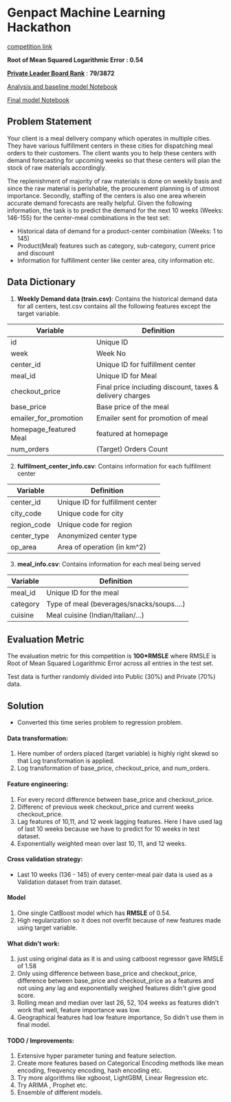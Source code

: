 # Genpact Machine Learning Hackathon

[competition link](https://datahack.analyticsvidhya.com/contest/genpact-machine-learning-hackathon/)

__Root of Mean Squared Logarithmic Error : 0.54__

[__Private Leader Board Rank__](https://datahack.analyticsvidhya.com/contest/genpact-machine-learning-hackathon/pvt_lb) : __79/3872__

[Analysis and baseline model Notebook](https://nbviewer.jupyter.org/github/NishantBhavsar/Genpact-ML-hackathon/blob/master/code/Analysis-Base-model.ipynb)

[Final model Notebook](https://nbviewer.jupyter.org/github/NishantBhavsar/Genpact-ML-hackathon/blob/master/code/final_model.ipynb)

## Problem Statement

Your client is a meal delivery company which operates in multiple cities. They have various fulfillment centers in these cities for dispatching meal orders to their customers. The client wants you to help these centers with demand forecasting for upcoming weeks so that these centers will plan the stock of raw materials accordingly.

The replenishment of majority of raw materials is done on weekly basis and since the raw material is perishable, the procurement planning is of utmost importance. Secondly, staffing of the centers is also one area wherein accurate demand forecasts are really helpful. Given the following information, the task is to predict the demand for the next 10 weeks (Weeks: 146-155) for the center-meal combinations in the test set:

- Historical data of demand for a product-center combination (Weeks: 1 to 145)
- Product(Meal) features such as category, sub-category, current price and discount
- Information for fulfillment center like center area, city information etc.

## Data Dictionary

1. __Weekly Demand data (train.csv)__: Contains the historical demand data for all centers, test.csv contains all the following features except the target variable.

| Variable | Definition |
| -------- | ---------- |
| id | Unique ID |
| week | Week No |
| center_id | Unique ID for fulfillment center |
| meal_id | Unique ID for Meal |
| checkout_price | Final price including discount, taxes & delivery charges | 
| base_price | Base price of the meal |
| emailer_for_promotion | Emailer sent for promotion of meal |
| homepage_featured	Meal | featured at homepage |
| num_orders | (Target) Orders Count |

2. __fulfilment_center_info.csv__: Contains information for each fulfilment center

| Variable | Definition |
| -------- | ---------- |
| center_id | Unique ID for fulfillment center |
| city_code | Unique code for city | 
| region_code | Unique code for region |
| center_type |	Anonymized center type |
| op_area |	Area of operation (in km^2) |

3. __meal_info.csv__: Contains information for each meal being served


| Variable | Definition |
| -------- | ---------- |
| meal_id | Unique ID for the meal |
| category | Type of meal (beverages/snacks/soups….) |
| cuisine | Meal cuisine (Indian/Italian/…) |

## Evaluation Metric

The evaluation metric for this competition is __100*RMSLE__ where RMSLE is Root of Mean Squared Logarithmic Error across all entries in the test set.

Test data is further randomly divided into Public (30%) and Private (70%) data.


## Solution

- Converted this time series problem to regression problem.

#### Data transformation:

1. Here number of orders placed (target variable) is highly right skewd so that Log transformation is applied.
2. Log transformation of base_price, checkout_price, and num_orders.

#### Feature engineering:

1. For every record difference between base_price and checkout_price.
2. Differenc of previous week checkout_price and current weeks checkout_price.
3. Lag features of 10,11, and 12 week lagging features. Here I have used lag of last 10 weeks because we have to predict for 10 weeks in test dataset.
4. Exponentially weighted mean over last 10, 11, and 12 weeks.

#### Cross validation strategy:

- Last 10 weeks (136 - 145) of every center-meal pair data is used as a Validation dataset from train dataset.


#### Model
1. One single CatBoost model which has __RMSLE__ of 0.54.
2. High regularization so it does not overfit because of new features made using target variable.


#### What didn't work:
1. just using original data as it is and using catboost regressor gave RMSLE of 1.58
2. Only using difference between base_price and checkout_price, difference between base_price and checkout_price as a features and not using any lag and exponentially weighed features didn't give good score.
3. Rolling mean and median over last 26, 52, 104 weeks as features didn't work that well, feature importance was low.
4. Geographical features had low feature importance, So didn't use them in final model.


#### TODO / Improvements:

1. Extensive hyper parameter tuning and feature selection.
2. Create more features based on Categorical Encoding methods like mean encoding, freqvency encoding, hash encoding etc.
3. Try more algorithms like xgboost, LightGBM, Linear Regression etc.
4. Try ARIMA , Prophet etc.
5. Ensemble of different models.

